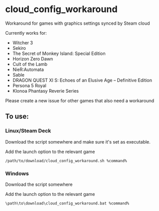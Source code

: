 # cloud_config_workaround
Workaround for games with graphics settings synced by Steam cloud

Currently works for:
* Witcher 3
* Sekiro
* The Secret of Monkey Island: Special Edition
* Horizon Zero Dawn
* Cult of the Lamb
* NieR:Automata
* Sable
* DRAGON QUEST XI S: Echoes of an Elusive Age – Definitive Edition
* Persona 5 Royal
* Klonoa Phantasy Reverie Series

Please create a new issue for other games that also need a workaround

## To use:

### Linux/Steam Deck

Download the script somewhere and make sure it's set as executable.

Add the launch option to the relevant game

`/path/to/download/cloud_config_workaround.sh %command%`


### Windows

Download the script somewhere

Add the launch option to the relevant game

`\path\to\download\cloud_config_workaround.bat %command%`
